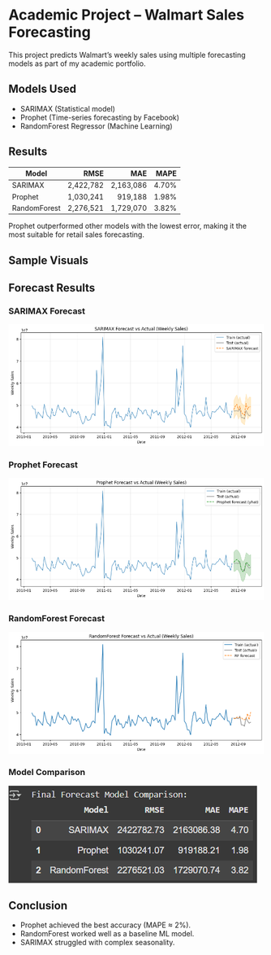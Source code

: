 # Academic Project – Walmart Sales Forecasting

This project predicts Walmart’s weekly sales using multiple forecasting models as part of my academic portfolio.  

## Models Used
- SARIMAX (Statistical model)
- Prophet (Time-series forecasting by Facebook)
- RandomForest Regressor (Machine Learning)

## Results

| Model        | RMSE       | MAE        | MAPE   |
|--------------|-----------:|-----------:|-------:|
| SARIMAX      | 2,422,782  | 2,163,086  | 4.70%  |
| Prophet      | 1,030,241  |   919,188  | 1.98%  |
| RandomForest | 2,276,521  | 1,729,070  | 3.82%  |

Prophet outperformed other models with the lowest error, making it the most suitable for retail sales forecasting.

## Sample Visuals
## Forecast Results

### SARIMAX Forecast
![SARIMAX Forecast](images/sarimax_forecast.png)

### Prophet Forecast
![Prophet Forecast](images/prophet_forecast.png)

### RandomForest Forecast
![RandomForest Forecast](images/randomforest_forecast.png)

### Model Comparison
![Model Comparison](images/model_comparison.png)

## Conclusion
- Prophet achieved the best accuracy (MAPE ≈ 2%).  
- RandomForest worked well as a baseline ML model.  
- SARIMAX struggled with complex seasonality.  

